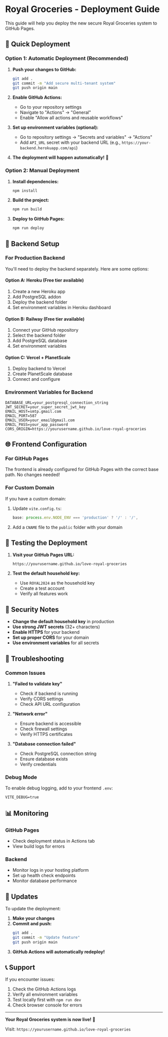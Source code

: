 # Royal Groceries - Deployment Guide

This guide will help you deploy the new secure Royal Groceries system to GitHub Pages.

## 🚀 Quick Deployment

### Option 1: Automatic Deployment (Recommended)

1. **Push your changes to GitHub:**
   ```bash
   git add .
   git commit -m "Add secure multi-tenant system"
   git push origin main
   ```

2. **Enable GitHub Actions:**
   - Go to your repository settings
   - Navigate to "Actions" → "General"
   - Enable "Allow all actions and reusable workflows"

3. **Set up environment variables (optional):**
   - Go to repository settings → "Secrets and variables" → "Actions"
   - Add `API_URL` secret with your backend URL (e.g., `https://your-backend.herokuapp.com/api`)

4. **The deployment will happen automatically!** 🎉

### Option 2: Manual Deployment

1. **Install dependencies:**
   ```bash
   npm install
   ```

2. **Build the project:**
   ```bash
   npm run build
   ```

3. **Deploy to GitHub Pages:**
   ```bash
   npm run deploy
   ```

## 🔧 Backend Setup

### For Production Backend

You'll need to deploy the backend separately. Here are some options:

#### Option A: Heroku (Free tier available)
1. Create a new Heroku app
2. Add PostgreSQL addon
3. Deploy the backend folder
4. Set environment variables in Heroku dashboard

#### Option B: Railway (Free tier available)
1. Connect your GitHub repository
2. Select the backend folder
3. Add PostgreSQL database
4. Set environment variables

#### Option C: Vercel + PlanetScale
1. Deploy backend to Vercel
2. Create PlanetScale database
3. Connect and configure

### Environment Variables for Backend

```env
DATABASE_URL=your_postgresql_connection_string
JWT_SECRET=your_super_secret_jwt_key
EMAIL_HOST=smtp.gmail.com
EMAIL_PORT=587
EMAIL_USER=your_email@gmail.com
EMAIL_PASS=your_app_password
CORS_ORIGIN=https://yourusername.github.io/love-royal-groceries
```

## 🌐 Frontend Configuration

### For GitHub Pages

The frontend is already configured for GitHub Pages with the correct base path. No changes needed!

### For Custom Domain

If you have a custom domain:

1. Update `vite.config.ts`:
   ```typescript
   base: process.env.NODE_ENV === 'production' ? '/' : '/',
   ```

2. Add a `CNAME` file to the `public` folder with your domain

## 📱 Testing the Deployment

1. **Visit your GitHub Pages URL:**
   ```
   https://yourusername.github.io/love-royal-groceries
   ```

2. **Test the default household key:**
   - Use `ROYAL2024` as the household key
   - Create a test account
   - Verify all features work

## 🔐 Security Notes

- **Change the default household key** in production
- **Use strong JWT secrets** (32+ characters)
- **Enable HTTPS** for your backend
- **Set up proper CORS** for your domain
- **Use environment variables** for all secrets

## 🐛 Troubleshooting

### Common Issues

1. **"Failed to validate key"**
   - Check if backend is running
   - Verify CORS settings
   - Check API URL configuration

2. **"Network error"**
   - Ensure backend is accessible
   - Check firewall settings
   - Verify HTTPS certificates

3. **"Database connection failed"**
   - Check PostgreSQL connection string
   - Ensure database exists
   - Verify credentials

### Debug Mode

To enable debug logging, add to your frontend `.env`:
```env
VITE_DEBUG=true
```

## 📊 Monitoring

### GitHub Pages
- Check deployment status in Actions tab
- View build logs for errors

### Backend
- Monitor logs in your hosting platform
- Set up health check endpoints
- Monitor database performance

## 🔄 Updates

To update the deployment:

1. **Make your changes**
2. **Commit and push:**
   ```bash
   git add .
   git commit -m "Update feature"
   git push origin main
   ```
3. **GitHub Actions will automatically redeploy!**

## 📞 Support

If you encounter issues:

1. Check the GitHub Actions logs
2. Verify all environment variables
3. Test locally first with `npm run dev`
4. Check browser console for errors

---

**Your Royal Groceries system is now live! 👑**

Visit: `https://yourusername.github.io/love-royal-groceries`
